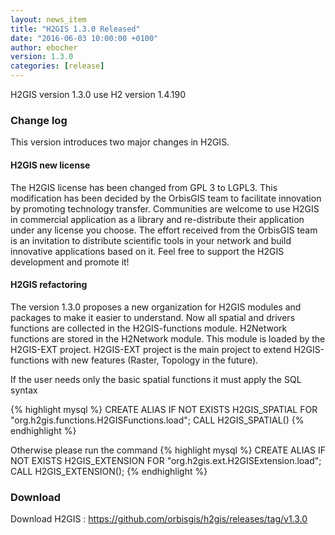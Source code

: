 ```yaml
---
layout: news_item
title: "H2GIS 1.3.0 Released"
date: "2016-06-03 10:00:00 +0100"
author: ebocher
version: 1.3.0
categories: [release]
---
```

H2GIS version 1.3.0 use H2 version 1.4.190

### Change log ### 
This version introduces two major changes in H2GIS.

#### H2GIS new license ####

The H2GIS license has been changed from GPL 3 to LGPL3. This modification has been decided by the OrbisGIS team to facilitate innovation by promoting technology transfer. Communities are welcome to use H2GIS in commercial application as a library and re-distribute their application under any license you choose. The effort received from the OrbisGIS team is an invitation to distribute scientific tools in your network and build innovative applications based on it.
Feel free to support the H2GIS development and promote it!


#### H2GIS refactoring ####

The version 1.3.0 proposes a new organization for H2GIS modules and packages to make it easier to understand.
Now all spatial and drivers functions are collected in the H2GIS-functions module.
H2Network functions are stored in the H2Network module. This module is loaded by the H2GIS-EXT project. H2GIS-EXT project is the main project to extend H2GIS-functions with new features (Raster, Topology in the future).


If the user needs only the basic spatial functions it must apply the SQL syntax

{% highlight mysql %}
CREATE ALIAS IF NOT EXISTS H2GIS_SPATIAL FOR "org.h2gis.functions.H2GISFunctions.load";
CALL H2GIS_SPATIAL()
{% endhighlight %}

Otherwise please run the command
{% highlight mysql %}
CREATE ALIAS IF NOT EXISTS H2GIS_EXTENSION FOR "org.h2gis.ext.H2GISExtension.load";
CALL H2GIS_EXTENSION();
{% endhighlight %}


### Download ###

Download H2GIS : <a href="https://github.com/orbisgis/h2gis/releases/tag/v1.3.0" target="_blank">https://github.com/orbisgis/h2gis/releases/tag/v1.3.0</a>


